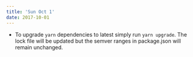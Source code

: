 ```yaml
---
title: 'Sun Oct 1'
date: 2017-10-01
---
```


- To upgrade `yarn` dependencies to latest simply run `yarn upgrade`. The lock file will be updated but the semver ranges in package.json will remain unchanged.
